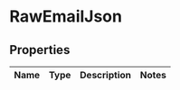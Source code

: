 # RawEmailJson
## Properties

Name | Type | Description | Notes
------------ | ------------- | ------------- | -------------


